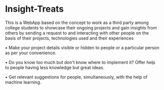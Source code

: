 # Insight-Treats

This is a WebApp based on the concept to work as a third party among college students to showcase their ongoing projects and gain
insights from others by sending a request to and interacting with other people on the basis of their projects, technologies used and their
experiences

• Make your project details visible or hidden to people or a particular person as per your convenience.

• Do you know too much but don't know where to implement it? Offer help to people having less knowledge but great ideas.

• Get relevant suggestions for people, simultaneously, with the help of machine learning.
